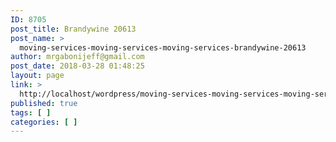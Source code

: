 ```yaml
---
ID: 8705
post_title: Brandywine 20613
post_name: >
  moving-services-moving-services-moving-services-brandywine-20613
author: mrgabonijeff@gmail.com
post_date: 2018-03-28 01:48:25
layout: page
link: >
  http://localhost/wordpress/moving-services-moving-services-moving-services-brandywine-20613/
published: true
tags: [ ]
categories: [ ]
---
```

